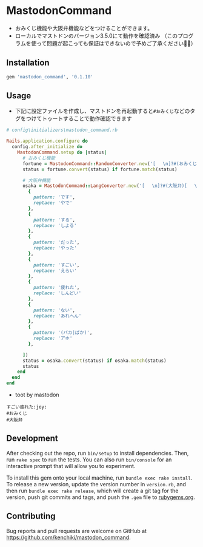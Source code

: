 # MastodonCommand
- おみくじ機能や大阪弁機能などをつけることができます。
- ローカルでマストドンのバージョン3.5.0にて動作を確認済み
（このプログラムを使って問題が起こっても保証はできないので予めご了承ください🙇‍♂️）

## Installation

```ruby
gem 'mastodon_command', '0.1.10'
```

## Usage

- 下記に設定ファイルを作成し、マストドンを再起動すると`#おみくじ`などのタグをつけてトゥートすることで動作確認できます


```ruby
# config\initializers\mastodon_command.rb

Rails.application.configure do
  config.after_initialize do
    MastodonCommand.setup do |status|
      # おみくじ機能
      fortune = MastodonCommand::RandomConverter.new('[ 　\n]?#(おみくじ|占い|運勢)[ 　\n]?', %w(大吉 中吉 小吉 吉 半吉 凶 大凶))
      status = fortune.convert(status) if fortune.match(status)

      # 大阪弁機能
      osaka = MastodonCommand::LangConverter.new('[ 　\n]?#(大阪弁)[ 　\n]?', [
        {
          pattern: 'です',
          replace: 'やで'
        },
        {
          pattern: 'する',
          replace: 'しよる'
        },
        {
          pattern: 'だった',
          replace: 'やった'
        },
        {
          pattern: 'すごい',
          replace: 'えらい'
        },
        {
          pattern: '疲れた',
          replace: 'しんどい'
        },
        {
          pattern: 'ない',
          replace: 'あれへん'
        },
        {
          pattern: '(バカ|ばか)',
          replace: 'アホ'
        },

      ])
      status = osaka.convert(status) if osaka.match(status)
      status
    end
  end
end
```

- toot by mastodon

```text
すごい疲れた:joy: 
#おみくじ
#大阪弁
```

## Development

After checking out the repo, run `bin/setup` to install dependencies. Then, run `rake spec` to run the tests. You can also run `bin/console` for an interactive prompt that will allow you to experiment.

To install this gem onto your local machine, run `bundle exec rake install`. To release a new version, update the version number in `version.rb`, and then run `bundle exec rake release`, which will create a git tag for the version, push git commits and tags, and push the `.gem` file to [rubygems.org](https://rubygems.org).

## Contributing

Bug reports and pull requests are welcome on GitHub at https://github.com/kenchiki/mastodon_command.
